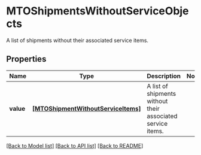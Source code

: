 # MTOShipmentsWithoutServiceObjects

A list of shipments without their associated service items.

## Properties
Name | Type | Description | Notes
------------ | ------------- | ------------- | -------------
**value** | [**[MTOShipmentWithoutServiceItems]**](MTOShipmentWithoutServiceItems.md) | A list of shipments without their associated service items. | 

[[Back to Model list]](../README.md#documentation-for-models) [[Back to API list]](../README.md#documentation-for-api-endpoints) [[Back to README]](../README.md)


